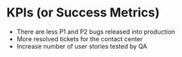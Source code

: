 # KPIs \(or Success Metrics\)

* There are less P1 and P2 bugs released into production
* More resolved tickets for the contact center
* Increase number of user stories tested by QA

